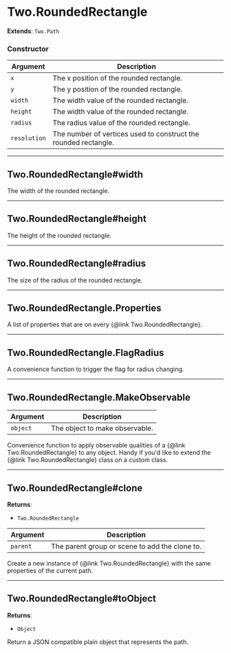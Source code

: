 # Two.RoundedRectangle


__Extends__: `Two.Path`





### Constructor


| Argument | Description |
| ---- | ----------- |
| `x` | The x position of the rounded rectangle. |
| `y` | The y position of the rounded rectangle. |
| `width` | The width value of the rounded rectangle. |
| `height` | The width value of the rounded rectangle. |
| `radius` | The radius value of the rounded rectangle. |
| `resolution` | The number of vertices used to construct the rounded rectangle. |



---

## Two.RoundedRectangle#width






The width of the rounded rectangle.











---

## Two.RoundedRectangle#height






The height of the rounded rectangle.











---

## Two.RoundedRectangle#radius






The size of the radius of the rounded rectangle.











---

## Two.RoundedRectangle.Properties






A list of properties that are on every {@link Two.RoundedRectangle}.











---

## Two.RoundedRectangle.FlagRadius






A convenience function to trigger the flag for radius changing.











---

## Two.RoundedRectangle.MakeObservable








| Argument | Description |
| ---- | ----------- |
| `object` | The object to make observable. |


Convenience function to apply observable qualities of a {@link Two.RoundedRectangle} to any object. Handy if you'd like to extend the {@link Two.RoundedRectangle} class on a custom class.





---

## Two.RoundedRectangle#clone


__Returns__:



+ `Two.RoundedRectangle`











| Argument | Description |
| ---- | ----------- |
| `parent` | The parent group or scene to add the clone to. |


Create a new instance of {@link Two.RoundedRectangle} with the same properties of the current path.





---

## Two.RoundedRectangle#toObject


__Returns__:



+ `Object`













Return a JSON compatible plain object that represents the path.




